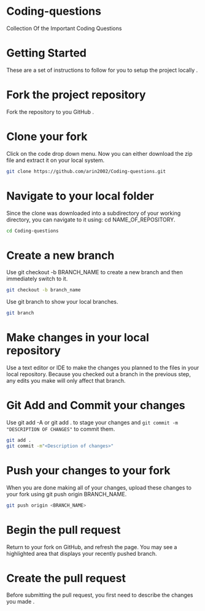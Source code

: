 # Coding-questions
Collection Of the Important Coding Questions 
 
# Getting Started 

These are a set of instructions to follow for you to setup the project locally .

# Fork the project repository

Fork the repository to you GitHub .

# Clone your fork

Click on the code drop down menu. Now you can either download the zip file and extract it on your local system.

```bash
git clone https://github.com/arin2002/Coding-questions.git
```

#  Navigate to your local folder

Since the clone was downloaded into a subdirectory of your working directory, you can navigate to it using: cd NAME_OF_REPOSITORY.

```bash
cd Coding-questions
```

# Create a new branch

Use git checkout -b BRANCH_NAME to create a new branch and then immediately switch to it.

```bash
git checkout -b branch_name
```

Use git branch to show your local branches.

```bash
git branch
```

#  Make changes in your local repository

Use a text editor or IDE to make the changes you planned to the files in your local repository. Because you checked out a branch in the previous step, any edits you make will only affect that branch.

#  Git Add and Commit your changes

Use git add -A or git add . to stage your changes and `git commit -m "DESCRIPTION OF CHANGES"` to commit them.

 ```bash
git add .
git commit -m"<Description of changes>"
```

#  Push your changes to your fork

When you are done making all of your changes, upload these changes to your fork using git push origin BRANCH_NAME.

  ```bash
git push origin <BRANCH_NAME>
```

#  Begin the pull request

Return to your fork on GitHub, and refresh the page. You may see a highlighted area that displays your recently pushed branch.

# Create the pull request

Before submitting the pull request, you first need to describe the changes you made .


